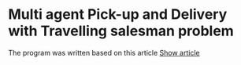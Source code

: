 # Multi agent Pick-up and Delivery with Travelling salesman problem

The program was written based on this article
[Show article](docs/article.pdf)